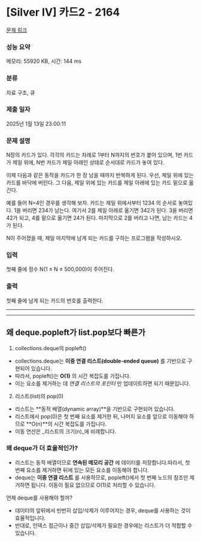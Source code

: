 # [Silver IV] 카드2 - 2164 

[문제 링크](https://www.acmicpc.net/problem/2164) 

### 성능 요약

메모리: 55920 KB, 시간: 144 ms

### 분류

자료 구조, 큐

### 제출 일자

2025년 1월 13일 23:00:11

### 문제 설명

<p>N장의 카드가 있다. 각각의 카드는 차례로 1부터 N까지의 번호가 붙어 있으며, 1번 카드가 제일 위에, N번 카드가 제일 아래인 상태로 순서대로 카드가 놓여 있다.</p>

<p>이제 다음과 같은 동작을 카드가 한 장 남을 때까지 반복하게 된다. 우선, 제일 위에 있는 카드를 바닥에 버린다. 그 다음, 제일 위에 있는 카드를 제일 아래에 있는 카드 밑으로 옮긴다.</p>

<p>예를 들어 N=4인 경우를 생각해 보자. 카드는 제일 위에서부터 1234 의 순서로 놓여있다. 1을 버리면 234가 남는다. 여기서 2를 제일 아래로 옮기면 342가 된다. 3을 버리면 42가 되고, 4를 밑으로 옮기면 24가 된다. 마지막으로 2를 버리고 나면, 남는 카드는 4가 된다.</p>

<p>N이 주어졌을 때, 제일 마지막에 남게 되는 카드를 구하는 프로그램을 작성하시오.</p>

### 입력 

 <p>첫째 줄에 정수 N(1 ≤ N ≤ 500,000)이 주어진다.</p>

### 출력 

 <p>첫째 줄에 남게 되는 카드의 번호를 출력한다.</p>

----
----



<h2>왜 deque.popleft가 list.pop보다 빠른가</h2>

1. collections.deque의 popleft()
- collections.deque는 **이중 연결 리스트(double-ended queue)** 를 기반으로 구현되어 있습니다.
- 따라서, popleft()는 **O(1)** 의 시간 복잡도를 가집니다.
- 이는 요소를 제거하는 데 _연결 리스트의 포인터_ 만 업데이트하면 되기 때문입니다.

2. 리스트(list)의 pop(0)
- 리스트는 **동적 배열(dynamic array)**을 기반으로 구현되어 있습니다.
- 리스트에서 pop(0)은 첫 번째 요소를 제거한 뒤, 나머지 요소를 앞으로 이동해야 하므로 **O(n)**의 시간 복잡도를 가집니다.
- 이동 연산은 _리스트의 크기(n)_에 비례합니다.




<h3>왜 deque가 더 효율적인가?</h3>

- 리스트는 동적 배열이므로 **연속된 메모리 공간** 에 데이터를 저장합니다.따라서, 첫 번째 요소를 제거하면 뒤에 있는 모든 요소를 이동해야 합니다.
- deque는 **이중 연결 리스트** 를 사용하므로, popleft()에서 첫 번째 노드의 참조만 제거하면 됩니다.
이동이 필요 없으므로 O(1)로 처리할 수 있습니다.

언제 deque를 사용해야 할까?
- 데이터의 앞뒤에서 빈번히 삽입/삭제가 이루어지는 경우, deque를 사용하는 것이 효율적입니다.
- 반대로, 인덱스 접근이나 중간 삽입/삭제가 필요한 경우에는 리스트가 더 적합할 수 있습니다.

